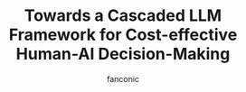 ---
title: "Towards a Cascaded LLM Framework for Cost-effective Human-AI Decision-Making"
author: fanconic
paperauthors: Claudio Fanconi, Mihaela van der Schaar
categories: [ Natural Language Processing , Multi Agent Systems ]
image: assets/images/cascaded.png 
venue:   ICML 2025 Workshop on Multi Agent Systems
link: https://arxiv.org/abs/2506.11887
pdf: https://arxiv.org/pdf/2506.11887
github: https://github.com/fanconic/cascaded-llms
---